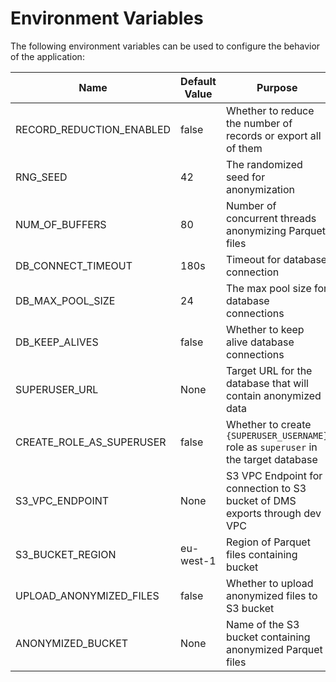 # Environment Variables

The following environment variables can be used to configure the behavior of the application:

| Name   | Default Value   | Purpose   |
|------------|------------|------------|
| RECORD_REDUCTION_ENABLED | false | Whether to reduce the number of records or export all of them |
| RNG_SEED | 42 | The randomized seed for anonymization |
| NUM_OF_BUFFERS | 80 | Number of concurrent threads anonymizing Parquet files |
| DB_CONNECT_TIMEOUT | 180s | Timeout for database connection |
| DB_MAX_POOL_SIZE | 24 | The max pool size for database connections |
| DB_KEEP_ALIVES | false | Whether to keep alive database connections |
| SUPERUSER_URL | None | Target URL for the database that will contain anonymized data |
| CREATE_ROLE_AS_SUPERUSER | false | Whether to create `{SUPERUSER_USERNAME}` role as `superuser` in the target database |
| S3_VPC_ENDPOINT | None | S3 VPC Endpoint for connection to S3 bucket of DMS exports through dev VPC |
| S3_BUCKET_REGION | eu-west-1 | Region of Parquet files containing bucket |
| UPLOAD_ANONYMIZED_FILES | false | Whether to upload anonymized files to S3 bucket |
| ANONYMIZED_BUCKET | None | Name of the S3 bucket containing anonymized Parquet files |
